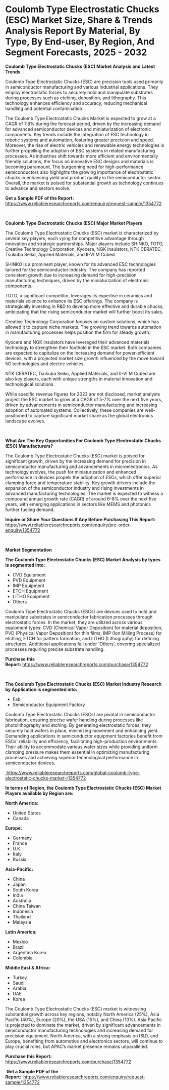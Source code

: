 <p><h1>Coulomb Type Electrostatic Chucks (ESC) Market Size, Share & Trends Analysis Report By Material, By Type, By End-user, By Region, And Segment Forecasts, 2025 - 2032</h1></p><p><strong>Coulomb Type Electrostatic Chucks (ESC) Market Analysis and Latest Trends</strong></p>
<p><p>Coulomb Type Electrostatic Chucks (ESC) are precision tools used primarily in semiconductor manufacturing and various industrial applications. They employ electrostatic forces to securely hold and manipulate substrates during processes such as etching, deposition, and lithography. This technology enhances efficiency and accuracy, reducing mechanical handling and potential contamination.</p><p>The Coulomb Type Electrostatic Chucks Market is expected to grow at a CAGR of 7.8% during the forecast period, driven by the increasing demand for advanced semiconductor devices and miniaturization of electronic components. Key trends include the integration of ESC technology in robotic systems and automation, fostering greater precision and speed. Moreover, the rise of electric vehicles and renewable energy technologies is further propelling the adoption of ESC systems in related manufacturing processes. As industries shift towards more efficient and environmentally friendly solutions, the focus on innovative ESC designs and materials is becoming paramount. The burgeoning need for high-performance semiconductors also highlights the growing importance of electrostatic chucks in enhancing yield and product quality in the semiconductor sector. Overall, the market is poised for substantial growth as technology continues to advance and sectors evolve.</p></p>
<p><strong>Get a Sample PDF of the Report:&nbsp;</strong> <a href="https://www.reliableresearchreports.com/enquiry/request-sample/1354772?utm_campaign=2875&utm_medium=2&utm_source=Github&utm_content=ia&utm_term=15042025&utm_id=coulomb-type-electrostatic-chucks-esc">https://www.reliableresearchreports.com/enquiry/request-sample/1354772</a></p>
<p>&nbsp;</p>
<p><strong>Coulomb Type Electrostatic Chucks (ESC) Major Market Players</strong></p>
<p><p>The Coulomb Type Electrostatic Chucks (ESC) market is characterized by several key players, each vying for competitive advantage through innovation and strategic partnerships. Major players include SHINKO, TOTO, Creative Technology Corporation, Kyocera, NGK Insulators, NTK CERATEC, Tsukuba Seiko, Applied Materials, and II-VI M Cubed.</p><p>SHINKO is a prominent player, known for its advanced ESC technologies tailored for the semiconductor industry. The company has reported consistent growth due to increasing demand for high-precision manufacturing techniques, driven by the miniaturization of electronic components.</p><p>TOTO, a significant competitor, leverages its expertise in ceramics and materials science to enhance its ESC offerings. The company is strategically investing in R&D to develop more effective and durable chucks, anticipating that the rising semiconductor market will further boost its sales.</p><p>Creative Technology Corporation focuses on custom solutions, which has allowed it to capture niche markets. The growing trend towards automation in manufacturing processes helps position the firm for steady growth.</p><p>Kyocera and NGK Insulators have leveraged their advanced materials technology to strengthen their foothold in the ESC market. Both companies are expected to capitalize on the increasing demand for power-efficient devices, with a projected market size growth influenced by the move toward 5G technologies and electric vehicles.</p><p>NTK CERATEC, Tsukuba Seiko, Applied Materials, and II-VI M Cubed are also key players, each with unique strengths in material innovation and technological solutions. </p><p>While specific revenue figures for 2023 are not disclosed, market analysts project the ESC market to grow at a CAGR of 5-7% over the next five years, driven by advancements in semiconductor manufacturing and increasing adoption of automated systems. Collectively, these companies are well-positioned to capture significant market share as the global electronics landscape evolves.</p></p>
<p>&nbsp;</p>
<p><strong>What Are The Key Opportunities For Coulomb Type Electrostatic Chucks (ESC) Manufacturers?</strong></p>
<p><p>The Coulomb Type Electrostatic Chucks (ESC) market is poised for significant growth, driven by the increasing demand for precision in semiconductor manufacturing and advancements in microelectronics. As technology evolves, the push for miniaturization and enhanced performance in devices propels the adoption of ESCs, which offer superior clamping force and temperature stability. Key growth drivers include the expansion of the semiconductor industry and rising investments in advanced manufacturing technologies. The market is expected to witness a compound annual growth rate (CAGR) of around 6-8% over the next five years, with emerging applications in sectors like MEMS and photonics further fueling demand.</p></p>
<p><strong>Inquire or Share Your Questions If Any Before Purchasing This Report:</strong> <a href="https://www.reliableresearchreports.com/enquiry/pre-order-enquiry/1354772?utm_campaign=2875&utm_medium=2&utm_source=Github&utm_content=ia&utm_term=15042025&utm_id=coulomb-type-electrostatic-chucks-esc">https://www.reliableresearchreports.com/enquiry/pre-order-enquiry/1354772</a></p>
<p>&nbsp;</p>
<p><strong>Market Segmentation</strong></p>
<p><strong>The Coulomb Type Electrostatic Chucks (ESC) Market Analysis by types is segmented into:</strong></p>
<p><ul><li>CVD Equipment</li><li>PVD Equipment</li><li>IMP Equipment</li><li>ETCH Equipment</li><li>LITHO Equipment</li><li>Others</li></ul></p>
<p><p>Coulomb Type Electrostatic Chucks (ESCs) are devices used to hold and manipulate substrates in semiconductor fabrication processes through electrostatic forces. In the market, they are utilized across various equipment types: CVD (Chemical Vapor Deposition) for material deposition, PVD (Physical Vapor Deposition) for thin films, IMP (Ion Milling Process) for etching, ETCH for pattern formation, and LITHO (Lithography) for defining structures. Additional applications fall under 'Others', covering specialized processes requiring precise substrate handling.</p></p>
<p><strong>Purchase this Report:&nbsp;</strong><a href="https://www.reliableresearchreports.com/purchase/1354772?utm_campaign=2875&utm_medium=2&utm_source=Github&utm_content=ia&utm_term=15042025&utm_id=coulomb-type-electrostatic-chucks-esc">https://www.reliableresearchreports.com/purchase/1354772</a></p>
<p>&nbsp;</p>
<p><strong>The Coulomb Type Electrostatic Chucks (ESC) Market Industry Research by Application is segmented into:</strong></p>
<p><ul><li>Fab</li><li>Semiconductor Equipment Factory</li></ul></p>
<p><p>Coulomb Type Electrostatic Chucks (ESCs) are pivotal in semiconductor fabrication, ensuring precise wafer handling during processes like photolithography and etching. By generating electrostatic forces, they securely hold wafers in place, minimizing movement and enhancing yield. Demanding applications in semiconductor equipment factories benefit from ESCs' reliability and efficiency, facilitating high-production environments. Their ability to accommodate various wafer sizes while providing uniform clamping pressure makes them essential in optimizing manufacturing processes and achieving superior technological performance in semiconductor devices.</p></p>
<p><a href="https://www.reliableresearchreports.com/global-coulomb-type-electrostatic-chucks-market-r1354772?utm_campaign=2875&utm_medium=2&utm_source=Github&utm_content=ia&utm_term=15042025&utm_id=coulomb-type-electrostatic-chucks-esc">&nbsp;https://www.reliableresearchreports.com/global-coulomb-type-electrostatic-chucks-market-r1354772</a></p>
<p><strong>In terms of Region, the Coulomb Type Electrostatic Chucks (ESC) Market Players available by Region are:</strong></p>
<p>
    <p> <strong> North America: </strong>
        <ul>
            <li>United States</li>
            <li>Canada</li>
        </ul>
        </p> 
    <p> <strong> Europe: </strong>
        <ul>
            <li>Germany</li>
            <li>France</li>
            <li>U.K.</li>
            <li>Italy</li>
            <li>Russia</li>
        </ul>
        </p> 
    <p> <strong> Asia-Pacific: </strong>
        <ul>
            <li>China</li>
            <li>Japan</li>
            <li>South Korea</li>
            <li>India</li>
            <li>Australia</li>
            <li>China Taiwan</li>
            <li>Indonesia</li>
            <li>Thailand</li>
            <li>Malaysia</li>
        </ul>
        </p> 
    <p> <strong> Latin America: </strong>
        <ul>
            <li>Mexico</li>
            <li>Brazil</li>
            <li>Argentina Korea</li>
            <li>Colombia</li>
        </ul>
        </p> 
    <p> <strong> Middle East & Africa: </strong>
        <ul>
            <li>Turkey</li>
            <li>Saudi</li>
            <li>Arabia</li>
            <li>UAE</li>
            <li>Korea</li>
        </ul>
    </p>
    </p>
<p><p>The Coulomb Type Electrostatic Chucks (ESC) market is witnessing substantial growth across key regions, notably North America (25%), Asia Pacific (40%), Europe (20%), the USA (15%), and China (10%). Asia Pacific is projected to dominate the market, driven by significant advancements in semiconductor manufacturing technologies and increasing demand for precision equipment. North America, with a strong emphasis on R&D, and Europe, benefiting from automotive and electronics sectors, will continue to play crucial roles, but APAC’s market presence remains unparalleled.</p></p>
<p><strong>Purchase this Report: </strong><a href="https://www.reliableresearchreports.com/purchase/1354772?utm_campaign=2875&utm_medium=2&utm_source=Github&utm_content=ia&utm_term=15042025&utm_id=coulomb-type-electrostatic-chucks-esc">https://www.reliableresearchreports.com/purchase/1354772</a></p>
<p>&nbsp;<strong>Get a Sample PDF of the Report:&nbsp;&nbsp;</strong><a href="https://www.reliableresearchreports.com/enquiry/request-sample/1354772?utm_campaign=2875&utm_medium=2&utm_source=Github&utm_content=ia&utm_term=15042025&utm_id=coulomb-type-electrostatic-chucks-esc">https://www.reliableresearchreports.com/enquiry/request-sample/1354772</a></p>
<p><strong></strong></p>
<p><p></p><p></p><p></p></p>
